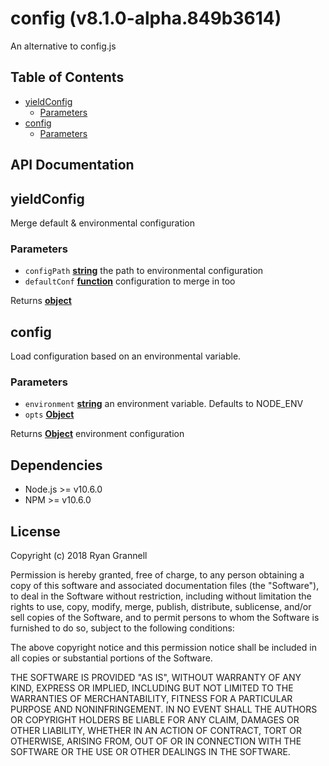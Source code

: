 
# config (v8.1.0-alpha.849b3614)

An alternative to config.js



## Table of Contents

- [yieldConfig](#yieldconfig)
  * [Parameters](#parameters)
- [config](#config)
  * [Parameters](#parameters-1)

## API Documentation

<!-- Generated by documentation.js. Update this documentation by updating the source code. -->

## yieldConfig

Merge default & environmental configuration

### Parameters

-   `configPath` **[string][1]** the path to environmental configuration
-   `defaultConf` **[function][2]** configuration to merge in too

Returns **[object][3]** 

## config

Load configuration based on an environmental variable.

### Parameters

-   `environment` **[string][1]** an environment variable. Defaults to NODE_ENV
-   `opts` **[Object][3]** 

Returns **[Object][3]** environment configuration

[1]: https://developer.mozilla.org/docs/Web/JavaScript/Reference/Global_Objects/String

[2]: https://developer.mozilla.org/docs/Web/JavaScript/Reference/Statements/function

[3]: https://developer.mozilla.org/docs/Web/JavaScript/Reference/Global_Objects/Object


## Dependencies

- Node.js >= v10.6.0
- NPM >= v10.6.0

## License

Copyright (c) 2018 Ryan Grannell

Permission is hereby granted, free of charge, to any person obtaining a copy of this software and associated documentation files (the "Software"), to deal in the Software without restriction, including without limitation the rights to use, copy, modify, merge, publish, distribute, sublicense, and/or sell copies of the Software, and to permit persons to whom the Software is furnished to do so, subject to the following conditions:

The above copyright notice and this permission notice shall be included in all copies or substantial portions of the Software.

THE SOFTWARE IS PROVIDED "AS IS", WITHOUT WARRANTY OF ANY KIND, EXPRESS OR IMPLIED, INCLUDING BUT NOT LIMITED TO THE WARRANTIES OF MERCHANTABILITY, FITNESS FOR A PARTICULAR PURPOSE AND NONINFRINGEMENT. IN NO EVENT SHALL THE AUTHORS OR COPYRIGHT HOLDERS BE LIABLE FOR ANY CLAIM, DAMAGES OR OTHER LIABILITY, WHETHER IN AN ACTION OF CONTRACT, TORT OR OTHERWISE, ARISING FROM, OUT OF OR IN CONNECTION WITH THE SOFTWARE OR THE USE OR OTHER DEALINGS IN THE SOFTWARE.
